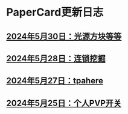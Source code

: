 
# PaperCard更新日志

## [2024年5月30日：光源方块等等](./20240530)

## [2024年5月28日：连锁挖掘](./20240528)

## [2024年5月27日：tpahere](./20240527)

## [2024年5月25日：个人PVP开关](./20240525)